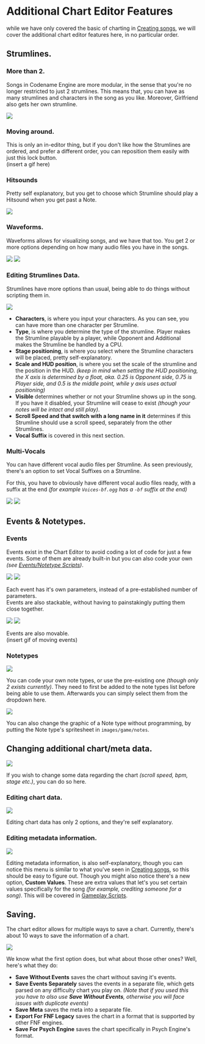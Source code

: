 # Additional Chart Editor Features

while we have only covered the basic of charting in <a href="../songs/">Creating songs</a>, we will cover the additional chart editor features here, in no particular order.

## Strumlines.
### More than 2.
Songs in Codename Engine are more modular, in the sense that you're no longer restricted to just 2 strumlines. This means that, you can have as many strumlines and characters in the song as you like. Moreover, Girlfriend also gets her own strumline.

<img src="./Chart Editor Features.png"/>

### Moving around.

This is only an in-editor thing, but if you don't like how the Strumlines are ordered, and prefer a different order, you can reposition them easily with just this lock button.<br>
(insert a gif here)

### Hitsounds
Pretty self explanatory, but you get to choose which Strumline should play a Hitsound when you get past a Note.

<img src="./Chart Editor Features-1.png"/>

### Waveforms.
Waveforms allows for visualizing songs, and we have that too. You get 2 or more options depending on how many audio files you have in the songs.

<img src="./Chart Editor Features-2.png"/>
<img src="./Chart Editor Features-3.png"/>

### Editing Strumlines Data.
Strumlines have more options than usual, being able to do things without scripting them in.

<img src="./Chart Editor Features-4.png"/>

- **Characters**, is where you input your characters. As you can see, you can have more than one character per Strumline.
- **Type**, is where you determine the type of the strumline. Player makes the Strumline playable by a player, while Opponent and Additional makes the Strumline be handled by a CPU.
- **Stage positioning**, is where you select where the Strumline characters will be placed, pretty self-explanatory.
- **Scale and HUD position**, is where you set the scale of the strumline and the position in the HUD. *(keep in mind when setting the HUD positioning, the X axis is determined by a float, aka. 0.25 is Opponent side, 0.75 is Player side, and 0.5 is the middle point, while y axis uses actual positioning)*
- **Visible** determines whether or not your Strumline shows up in the song. If you have it disabled, your Strumline will cease to exist *(though your notes will be intact and still play)*.
- **Scroll Speed and that switch with a long name in it** determines if this Strumline should use a scroll speed, separately from the other Strumlines.
- **Vocal Suffix** is covered in this next section.

### Multi-Vocals
You can have different vocal audio files per Strumline. As seen previously, there's an option to set Vocal Suffixes on a Strumline.

For this, you have to obviously have different vocal audio files ready, with a suffix at the end *(for example ``Voices-bf.ogg`` has a ``-bf`` suffix at the end)*

<img src="./Chart Editor Features-16.png"/>
<img src="./Chart Editor Features-15.png"/>

## Events & Notetypes.
### Events
Events exist in the Chart Editor to avoid coding a lot of code for just a few events. Some of them are already built-in but you can also code your own *(see <a href="../scripting/playstate-scripts/events-notetypes-scripts.md">Events/Notetype Scripts</a>)*.

<img src="./Chart Editor Features-5.png"/>
<img src="./Chart Editor Features-6.png"/>

Each event has it's own parameters, instead of a pre-established number of parameters. <br> Events are also stackable, without having to painstakingly putting them close together.

<img src="./Chart Editor Features-8.png"/>
<img src="./Chart Editor Features-7.png"/>

Events are also movable.<br>
(insert gif of moving events)

### Notetypes

<img src="./Chart Editor Features-9.png"/>

You can code your own note types, or use the pre-existing one *(though only 2 exists currently)*. They need to first be added to the note types list before being able to use them. Afterwards you can simply select them from the dropdown here.

<img src="./Chart Editor Features-10.png"/>

You can also change the graphic of a Note type without programming, by putting the Note type's spritesheet in ``images/game/notes``.

## Changing additional chart/meta data.

<img src="./Chart Editor Features-12.png"/>

If you wish to change some data regarding the chart *(scroll speed, bpm, stage etc.)*, you can do so here.

### Editing chart data.

<img src="./Chart Editor Features-13.png"/>

Editing chart data has only 2 options, and they're self explanatory.

### Editing metadata information.

<img src="./Chart Editor Features-14.png"/>

Editing metadata information, is also self-explanatory, though you can notice this menu is similar to what you've seen in <a href="../songs/">Creating songs</a>, so this should be easy to figure out. Though you might also notice there's a new option, **Custom Values**. These are extra values that let's you set certain values specifically for the song *(for example, crediting someone for a song)*. This will be covered in <a href="../scripting/playstate-scripts/gameplay-scripts.md">Gameplay Scripts</a>.

## Saving.

The chart editor allows for multiple ways to save a chart. Currently, there's about 10 ways to save the information of a chart.

<img src="./Chart Editor Features-11.png"/>

We know what the first option does, but what about those other ones? Well, here's what they do:
- **Save Without Events** saves the chart without saving it's events.
- **Save Events Separately** saves the events in a separate file, which gets parsed on any difficulty chart you play on. *(Note that if you used this you have to also use **Save Without Events**, otherwise you will face issues with duplicate events)*
- **Save Meta** saves the meta into a separate file.
- **Export For FNF Legacy** saves the chart in a format that is supported by other FNF engines.
- **Save For Psych Engine** saves the chart specifically in Psych Engine's format.